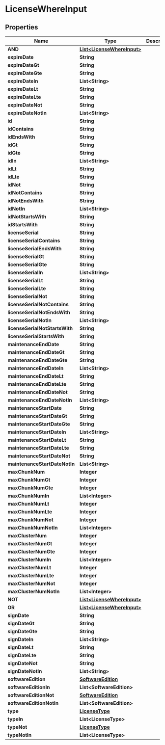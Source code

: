 

# LicenseWhereInput


## Properties

Name | Type | Description | Notes
------------ | ------------- | ------------- | -------------
**AND** | [**List&lt;LicenseWhereInput&gt;**](LicenseWhereInput.md) |  |  [optional]
**expireDate** | **String** |  |  [optional]
**expireDateGt** | **String** |  |  [optional]
**expireDateGte** | **String** |  |  [optional]
**expireDateIn** | **List&lt;String&gt;** |  |  [optional]
**expireDateLt** | **String** |  |  [optional]
**expireDateLte** | **String** |  |  [optional]
**expireDateNot** | **String** |  |  [optional]
**expireDateNotIn** | **List&lt;String&gt;** |  |  [optional]
**id** | **String** |  |  [optional]
**idContains** | **String** |  |  [optional]
**idEndsWith** | **String** |  |  [optional]
**idGt** | **String** |  |  [optional]
**idGte** | **String** |  |  [optional]
**idIn** | **List&lt;String&gt;** |  |  [optional]
**idLt** | **String** |  |  [optional]
**idLte** | **String** |  |  [optional]
**idNot** | **String** |  |  [optional]
**idNotContains** | **String** |  |  [optional]
**idNotEndsWith** | **String** |  |  [optional]
**idNotIn** | **List&lt;String&gt;** |  |  [optional]
**idNotStartsWith** | **String** |  |  [optional]
**idStartsWith** | **String** |  |  [optional]
**licenseSerial** | **String** |  |  [optional]
**licenseSerialContains** | **String** |  |  [optional]
**licenseSerialEndsWith** | **String** |  |  [optional]
**licenseSerialGt** | **String** |  |  [optional]
**licenseSerialGte** | **String** |  |  [optional]
**licenseSerialIn** | **List&lt;String&gt;** |  |  [optional]
**licenseSerialLt** | **String** |  |  [optional]
**licenseSerialLte** | **String** |  |  [optional]
**licenseSerialNot** | **String** |  |  [optional]
**licenseSerialNotContains** | **String** |  |  [optional]
**licenseSerialNotEndsWith** | **String** |  |  [optional]
**licenseSerialNotIn** | **List&lt;String&gt;** |  |  [optional]
**licenseSerialNotStartsWith** | **String** |  |  [optional]
**licenseSerialStartsWith** | **String** |  |  [optional]
**maintenanceEndDate** | **String** |  |  [optional]
**maintenanceEndDateGt** | **String** |  |  [optional]
**maintenanceEndDateGte** | **String** |  |  [optional]
**maintenanceEndDateIn** | **List&lt;String&gt;** |  |  [optional]
**maintenanceEndDateLt** | **String** |  |  [optional]
**maintenanceEndDateLte** | **String** |  |  [optional]
**maintenanceEndDateNot** | **String** |  |  [optional]
**maintenanceEndDateNotIn** | **List&lt;String&gt;** |  |  [optional]
**maintenanceStartDate** | **String** |  |  [optional]
**maintenanceStartDateGt** | **String** |  |  [optional]
**maintenanceStartDateGte** | **String** |  |  [optional]
**maintenanceStartDateIn** | **List&lt;String&gt;** |  |  [optional]
**maintenanceStartDateLt** | **String** |  |  [optional]
**maintenanceStartDateLte** | **String** |  |  [optional]
**maintenanceStartDateNot** | **String** |  |  [optional]
**maintenanceStartDateNotIn** | **List&lt;String&gt;** |  |  [optional]
**maxChunkNum** | **Integer** |  |  [optional]
**maxChunkNumGt** | **Integer** |  |  [optional]
**maxChunkNumGte** | **Integer** |  |  [optional]
**maxChunkNumIn** | **List&lt;Integer&gt;** |  |  [optional]
**maxChunkNumLt** | **Integer** |  |  [optional]
**maxChunkNumLte** | **Integer** |  |  [optional]
**maxChunkNumNot** | **Integer** |  |  [optional]
**maxChunkNumNotIn** | **List&lt;Integer&gt;** |  |  [optional]
**maxClusterNum** | **Integer** |  |  [optional]
**maxClusterNumGt** | **Integer** |  |  [optional]
**maxClusterNumGte** | **Integer** |  |  [optional]
**maxClusterNumIn** | **List&lt;Integer&gt;** |  |  [optional]
**maxClusterNumLt** | **Integer** |  |  [optional]
**maxClusterNumLte** | **Integer** |  |  [optional]
**maxClusterNumNot** | **Integer** |  |  [optional]
**maxClusterNumNotIn** | **List&lt;Integer&gt;** |  |  [optional]
**NOT** | [**List&lt;LicenseWhereInput&gt;**](LicenseWhereInput.md) |  |  [optional]
**OR** | [**List&lt;LicenseWhereInput&gt;**](LicenseWhereInput.md) |  |  [optional]
**signDate** | **String** |  |  [optional]
**signDateGt** | **String** |  |  [optional]
**signDateGte** | **String** |  |  [optional]
**signDateIn** | **List&lt;String&gt;** |  |  [optional]
**signDateLt** | **String** |  |  [optional]
**signDateLte** | **String** |  |  [optional]
**signDateNot** | **String** |  |  [optional]
**signDateNotIn** | **List&lt;String&gt;** |  |  [optional]
**softwareEdition** | [**SoftwareEdition**](SoftwareEdition.md) |  |  [optional]
**softwareEditionIn** | **List&lt;SoftwareEdition&gt;** |  |  [optional]
**softwareEditionNot** | [**SoftwareEdition**](SoftwareEdition.md) |  |  [optional]
**softwareEditionNotIn** | **List&lt;SoftwareEdition&gt;** |  |  [optional]
**type** | [**LicenseType**](LicenseType.md) |  |  [optional]
**typeIn** | **List&lt;LicenseType&gt;** |  |  [optional]
**typeNot** | [**LicenseType**](LicenseType.md) |  |  [optional]
**typeNotIn** | **List&lt;LicenseType&gt;** |  |  [optional]




